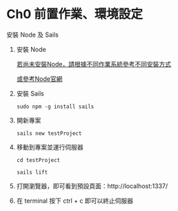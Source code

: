 # Ch0 前置作業、環境設定

安裝 Node 及 Sails

1. 安裝 Node

	[若尚未安裝Node，請根據不同作業系統參考不同安裝方式](http://sailsjs.org/get-started)

	[或參考Node官網](https://nodejs.org/en/)

2. 安裝 Sails

	```sudo npm -g install sails```

3. 開新專案

	```sails new testProject```

4. 移動到專案並運行伺服器

	```cd testProject```

	```sails lift```

5. 打開瀏覽器，即可看到預設頁面：http://localhost:1337/

6. 在 terminal 按下 ctrl + c 即可以終止伺服器